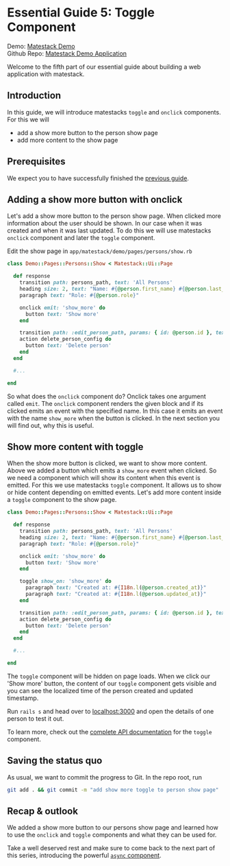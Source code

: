 # Essential Guide 5: Toggle Component

Demo: [Matestack Demo](https://demo.matestack.io)<br>
Github Repo: [Matestack Demo Application](https://github.com/matestack/matestack-demo-application)

Welcome to the fifth part of our essential guide about building a web application with matestack.

## Introduction

In this guide, we will introduce matestacks `toggle` and `onclick` components. For this we will 
- add a show more button to the person show page
- add more content to the show page

## Prerequisites

We expect you to have successfully finished the [previous guide](/docs/guides/100-tutorial/04_forms_edit_new_create_update_delete.md).

## Adding a show more button with onclick

Let's add a show more button to the person show page. When clicked more information about the user should be shown. In our case when it was created and when it was last updated. To do this we will use matestacks `onclick` component and later the `toggle` component.

Edit the show page in `app/matestack/demo/pages/persons/show.rb`

```ruby
class Demo::Pages::Persons::Show < Matestack::Ui::Page

  def response
    transition path: persons_path, text: 'All Persons'
    heading size: 2, text: "Name: #{@person.first_name} #{@person.last_name}"
    paragraph text: "Role: #{@person.role}"

    onclick emit: 'show_more' do
      button text: 'Show more'
    end

    transition path: :edit_person_path, params: { id: @person.id }, text: 'Edit'
    action delete_person_config do
      button text: 'Delete person'
    end
  end

  #...

end
```

So what does the `onclick` component do? Onclick takes one argument called `emit`. The `onclick` component renders the given block and if its clicked emits an event with the specified name. In this case it emits an event with the name `show_more` when the button is clicked. In the next section you will find out, why this is useful.

## Show more content with toggle

When the show more button is clicked, we want to show more content. Above we added a button which emits a `show_more` event when clicked. So we need a component which will show its content when this event is emitted. For this we use matestacks `toggle` component. It allows us to show or hide content depending on emitted events. Let's add more content inside a `toggle` component to the show page.

```ruby
class Demo::Pages::Persons::Show < Matestack::Ui::Page

  def response
    transition path: persons_path, text: 'All Persons'
    heading size: 2, text: "Name: #{@person.first_name} #{@person.last_name}"
    paragraph text: "Role: #{@person.role}"

    onclick emit: 'show_more' do
      button text: 'Show more'
    end

    toggle show_on: 'show_more' do
      paragraph text: "Created at: #{I18n.l(@person.created_at)}"
      paragraph text: "Created at: #{I18n.l(@person.updated_at)}"
    end

    transition path: :edit_person_path, params: { id: @person.id }, text: 'Edit'
    action delete_person_config do
      button text: 'Delete person'
    end
  end

  #...

end
```

The `toggle` component will be hidden on page loads. When we click our 'Show more' button, the content of our `toggle` component gets visible and you can see the localized time of the person created and updated timestamp.

Run `rails s` and head over to [localhost:3000](http://localhost:3000/) and open the details of one person to test it out.

To learn more, check out the [complete API documentation](/docs/api/100-components/toggle.md) for the `toggle` component.

## Saving the status quo

As usual, we want to commit the progress to Git. In the repo root, run

```sh
git add . && git commit -m "add show more toggle to person show page"
```

## Recap & outlook

We added a show more button to our persons show page and learned how to use the `onclick` and `toggle` components and what they can be used for.  

Take a well deserved rest and make sure to come back to the next part of this series, introducing the powerful [`async` component](/docs/guides/100-tutorial/06_async_component.md).
